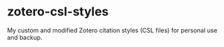 # zotero-csl-styles
My custom and modified Zotero citation styles (CSL files) for personal use and backup.
